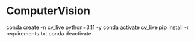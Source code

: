 # ComputerVision
conda create -n cv_live python=3.11 -y
conda activate cv_live
pip install -r requirements.txt
conda deactivate


